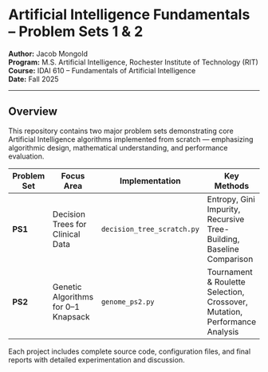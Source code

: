 # Artificial Intelligence Fundamentals – Problem Sets 1 & 2

**Author:** Jacob Mongold  
**Program:** M.S. Artificial Intelligence, Rochester Institute of Technology (RIT)  
**Course:** IDAI 610 – Fundamentals of Artificial Intelligence  
**Date:** Fall 2025  

---

## Overview
This repository contains two major problem sets demonstrating core Artificial Intelligence algorithms implemented from scratch — emphasizing algorithmic design, mathematical understanding, and performance evaluation.

| Problem Set | Focus Area | Implementation | Key Methods |
|--------------|-------------|----------------|--------------|
| **PS1** | Decision Trees for Clinical Data | `decision_tree_scratch.py` | Entropy, Gini Impurity, Recursive Tree-Building, Baseline Comparison |
| **PS2** | Genetic Algorithms for 0–1 Knapsack | `genome_ps2.py` | Tournament & Roulette Selection, Crossover, Mutation, Performance Analysis |

Each project includes complete source code, configuration files, and final reports with detailed experimentation and discussion.
